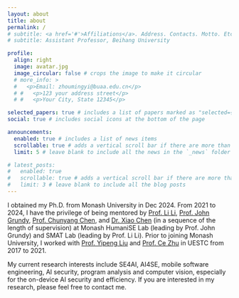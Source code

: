 ```yaml
---
layout: about
title: about
permalink: /
# subtitle: <a href='#'>Affiliations</a>. Address. Contacts. Motto. Etc.
# subtitle: Assistant Professor, Beihang University

profile:
  align: right
  image: avatar.jpg
  image_circular: false # crops the image to make it circular
  # more_info: >
  #   <p>Email: zhoumingyi@buaa.edu.cn</p>
  # #   <p>123 your address street</p>
  # #   <p>Your City, State 12345</p>

selected_papers: true # includes a list of papers marked as "selected={true}"
social: true # includes social icons at the bottom of the page

announcements:
  enabled: true # includes a list of news items
  scrollable: true # adds a vertical scroll bar if there are more than 3 news items
  limit: 5 # leave blank to include all the news in the `_news` folder

# latest_posts:
#   enabled: true
#   scrollable: true # adds a vertical scroll bar if there are more than 3 new posts items
#   limit: 3 # leave blank to include all the blog posts
---
```


I obtained my Ph.D. from Monash University in Dec 2024. From 2021 to 2024, I have the privilege of being mentored by [Prof. Li Li](https://lilicoding.github.io/), [Prof. John Grundy](https://sites.google.com/site/johncgrundy/), [Prof. Chunyang Chen](https://chunyang-chen.github.io/), and [Dr. Xiao Chen](https://research.monash.edu/en/persons/xiao-chen) (in a sequence of the length of supervision) at Monash HumaniSE Lab (leading by Prof. John Grundy) and SMAT Lab (leading by Prof. Li Li). Prior to joining Monash University, I worked with [Prof. Yipeng Liu](https://faculty.uestc.edu.cn/yipengliu/zh_CN/index.htm) and [Prof. Ce Zhu](https://www.avc2-lab.net/~eczhu/) in UESTC from 2017 to 2021.

My current research interests include SE4AI, AI4SE, mobile software engineering, AI security, program analysis and computer vision, especially for the on-device AI security and efficiency. If you are interested in my research, please feel free to contact me.
